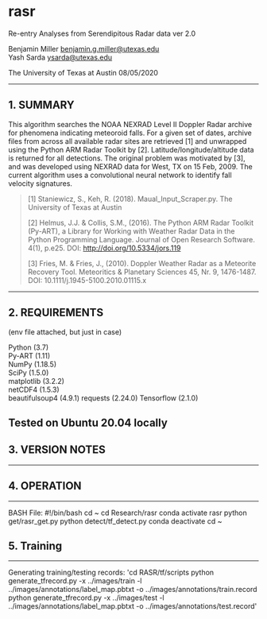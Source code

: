 # rasr
Re-entry Analyses from Serendipitous Radar data
ver 2.0

Benjamin Miller <benjamin.g.miller@utexas.edu>  
Yash Sarda <ysarda@utexas.edu>

The University of Texas at Austin
08/05/2020

---

## 1. SUMMARY

This algorithm searches the NOAA NEXRAD Level II Doppler Radar archive for phenomena indicating meteoroid falls.  For a given set of dates, archive files from across all available radar sites are retrieved \[1] and unwrapped using the Python ARM Radar Toolkit by \[2].  Latitude/longitude/altitude data is returned for all detections.  The original problem was motivated by \[3], and was developed using NEXRAD data for West, TX on 15 Feb, 2009.  The current algorithm uses a convolutional neural network to identify fall velocity signatures.

> \[1] Staniewicz, S., Keh, R. (2018). Maual_Input_Scraper.py. The University of Texas at Austin
>
> \[2] Helmus, J.J. & Collis, S.M., (2016). The Python ARM Radar Toolkit (Py-ART), a Library for Working with Weather Radar Data in the Python Programming Language. Journal of Open Research Software. 4(1), p.e25. DOI: http://doi.org/10.5334/jors.119
>
> \[3] Fries, M. & Fries, J., (2010). Doppler Weather Radar as a Meteorite Recovery Tool. Meteoritics & Planetary Sciences 45, Nr. 9, 1476-1487. DOI: 10.1111/j.1945-5100.2010.01115.x


---

## 2. REQUIREMENTS

(env file attached, but just in case)

Python (3.7)  
Py-ART (1.11)  
NumPy (1.18.5)  
SciPy (1.5.0)  
matplotlib (3.2.2)  
netCDF4 (1.5.3)  
beautifulsoup4 (4.9.1)
requests (2.24.0)
Tensorflow (2.1.0)

Tested on Ubuntu 20.04 locally
---

## 3. VERSION NOTES



---

## 4. OPERATION
---
BASH File:
#!/bin/bash
cd ~
cd Research/rasr
conda activate rasr
python get/rasr_get.py
python detect/tf_detect.py
conda deactivate
cd ~

## 5. Training
---
Generating training/testing records:
  'cd RASR/tf/scripts
  python generate_tfrecord.py -x ../images/train -l ../images/annotations/label_map.pbtxt -o ../images/annotations/train.record
  python generate_tfrecord.py -x ../images/test -l ../images/annotations/label_map.pbtxt -o ../images/annotations/test.record'
